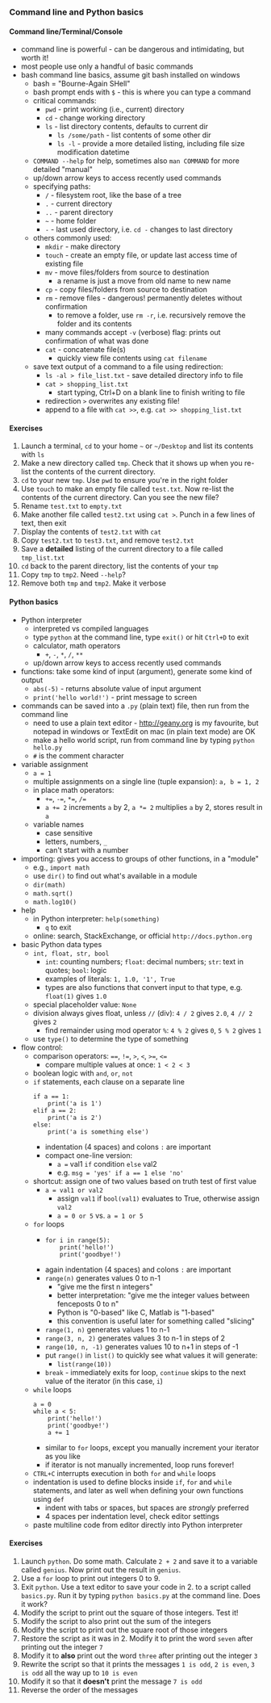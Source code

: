 ### Command line and Python basics

#### Command line/Terminal/Console

- command line is powerful - can be dangerous and intimidating, but worth it!
- most people use only a handful of basic commands
- bash command line basics, assume git bash installed on windows
    - bash = "Bourne-Again SHell"
    - bash prompt ends with `$` - this is where you can type a command
    - critical commands:
        - `pwd` - print working (i.e., current) directory
        - `cd` - change working directory
        - `ls` - list directory contents, defaults to current dir
            - `ls /some/path` - list contents of some other dir
            - `ls -l` - provide a more detailed listing, including file size modification datetime
    - `COMMAND --help` for help, sometimes also `man COMMAND` for more detailed "manual"
    - up/down arrow keys to access recently used commands
    - specifying paths:
        - `/` - filesystem root, like the base of a tree
        - `.` - current directory
        - `..` - parent directory
        - `~` - home folder
        - `-` - last used directory, i.e. `cd -` changes to last directory
    - others commonly used:
        - `mkdir` - make directory
        - `touch` - create an empty file, or update last access time of existing file
        - `mv` - move files/folders from source to destination
            - a rename is just a move from old name to new name
        - `cp` - copy files/folders from source to destination
        - `rm` - remove files - dangerous! permanently deletes without confirmation
            - to remove a folder, use `rm -r`, i.e. recursively remove the folder and its contents
        - many commands accept `-v` (verbose) flag: prints out confirmation of what was done
        - `cat` - concatenate file(s)
            - quickly view file contents using `cat filename`
    - save text output of a command to a file using redirection:
        - `ls -al > file_list.txt` - save detailed directory info to file
        - `cat > shopping_list.txt`
            - start typing, Ctrl+D on a blank line to finish writing to file
        - redirection `>` overwrites any existing file!
        - append to a file with `cat >>`, e.g. `cat >> shopping_list.txt`

#### Exercises

1. Launch a terminal, `cd` to your home `~` or `~/Desktop` and list its contents with `ls`
2. Make a new directory called `tmp`. Check that it shows up when you re-list the contents of the current directory.
3. `cd` to your new `tmp`. Use `pwd` to ensure you're in the right folder
4. Use `touch` to make an empty file called `test.txt`. Now re-list the contents of the current directory. Can you see the new file?
5. Rename `test.txt` to `empty.txt`
6. Make another file called `test2.txt` using `cat >`. Punch in a few lines of text, then exit
7. Display the contents of `test2.txt` with `cat`
8. Copy `test2.txt` to `test3.txt`, and remove `test2.txt`
9. Save a **detailed** listing of the current directory to a file called `tmp_list.txt`
10. `cd` back to the parent directory, list the contents of your `tmp`
11. Copy `tmp` to `tmp2`. Need `--help`?
12. Remove both `tmp` and `tmp2`. Make it verbose


#### Python basics

- Python interpreter
    - interpreted vs compiled languages
    - type `python` at the command line, type `exit()` or hit `Ctrl+D` to exit
    - calculator, math operators
        - `+`, `-`, `*`, `/`, `**`
    - up/down arrow keys to access recently used commands
- functions: take some kind of input (argument), generate some kind of output
    - `abs(-5)` - returns absolute value of input argument
    - `print('hello world!')` - print message to screen
- commands can be saved into a `.py` (plain text) file, then run from the command line
    - need to use a plain text editor - http://geany.org is my favourite, but notepad in windows or TextEdit on mac (in plain text mode) are OK
    - make a hello world script, run from command line by typing `python hello.py`
    - `#` is the comment character
- variable assignment
    - `a = 1`
    - multiple assignments on a single line (tuple expansion): `a, b = 1, 2`
    - in place math operators:
        - `+=`, `-=`, `*=`, `/=`
        - `a += 2` increments `a` by 2, `a *= 2` multiplies `a` by 2, stores result in `a`
    - variable names
        - case sensitive
        - letters, numbers, `_`
        - can't start with a number
- importing: gives you access to groups of other functions, in a "module"
    - e.g., `import math`
    - use `dir()` to find out what's available in a module
    - `dir(math)`
    - `math.sqrt()`
    - `math.log10()`
- help
    - in Python interpreter: `help(something)`
        - `q` to exit
    - online: search, StackExchange, or official `http://docs.python.org`
- basic Python data types
    - `int, float, str, bool`
        - `int`: counting numbers; `float`: decimal numbers; `str`: text in quotes; `bool`: logic
        - examples of literals: `1, 1.0, '1', True`
        - types are also functions that convert input to that type, e.g. `float(1)` gives `1.0`
    - special placeholder value: `None`
    - division always gives float, unless `//` (div): `4 / 2` gives `2.0`, `4 // 2` gives `2`
        - find remainder using mod operator `%`: `4 % 2` gives `0`, `5 % 2` gives `1`
    - use `type()` to determine the type of something
- flow control:
    - comparison operators: `==`, `!=`, `>`, `<`, `>=`, `<=`
        - compare multiple values at once: `1 < 2 < 3`
    - boolean logic with `and`, `or`, `not`
    - `if` statements, each clause on a separate line
        ```
        if a == 1:
            print('a is 1')
        elif a == 2:
            print('a is 2')
        else:
            print('a is something else')
        ````
        - indentation (4 spaces) and colons `:` are important
        - compact one-line version:
            - `a =` val1 `if` condition `else` val2
            - e.g. `msg = 'yes' if a == 1 else 'no'`
    - shortcut: assign one of two values based on truth test of first value
        - `a = val1 or val2`
            - assign `val1` if `bool(val1)` evaluates to True, otherwise assign `val2`
            - `a = 0 or 5` vs. `a = 1 or 5`
    - `for` loops
        - ```
          for i in range(5):
              print('hello!')
              print('goodbye!')
          ````
        - again indentation (4 spaces) and colons `:` are important
        - `range(n)` generates values 0 to n-1
            - "give me the first n integers"
            - better interpretation: "give me the integer values between fenceposts 0 to n"
            - Python is "0-based" like C, Matlab is "1-based"
            - this convention is useful later for something called "slicing"
        - `range(1, n)` generates values 1 to n-1
        - `range(3, n, 2)` generates values 3 to n-1 in steps of 2
        - `range(10, n, -1)` generates values 10 to n+1 in steps of -1
        - put `range()` in `list()` to quickly see what values it will generate:
            - `list(range(10))`
        - `break` - immediately exits for loop, `continue` skips to the next value of the iterator (in this case, `i`)
    - `while` loops
        ```
        a = 0
        while a < 5:
            print('hello!')
            print('goodbye!')
            a += 1
        ````
        - similar to `for` loops, except you manually increment your iterator as you like
        - if iterator is not manually incremented, loop runs forever!
    - `CTRL+C` interrupts execution in both `for` and `while` loops
    - indentation is used to define blocks inside `if`, `for` and `while` statements, and later as well when defining your own functions using `def`
        - indent with tabs or spaces, but spaces are *strongly* preferred
        - 4 spaces per indentation level, check editor settings
    - paste multiline code from editor directly into Python interpreter

#### Exercises

1. Launch `python`. Do some math. Calculate `2 + 2` and save it to a variable called `genius`. Now print out the result in `genius`.
2. Use a `for` loop to print out integers 0 to 9.
3. Exit `python`. Use a text editor to save your code in 2. to a script called `basics.py`. Run it by typing `python basics.py` at the command line. Does it work?
4. Modify the script to print out the square of those integers. Test it!
5. Modify the script to also print out the sum of the integers
6. Modify the script to print out the square root of those integers
7. Restore the script as it was in 2. Modify it to print the word `seven` after printing out the integer `7`
8. Modify it to **also** print out the word `three` after printing out the integer `3`
9. Rewrite the script so that it prints the messages `1 is odd`, `2 is even`, `3 is odd` all the way up to `10 is even`
10. Modify it so that it **doesn't** print the message `7 is odd`
11. Reverse the order of the messages
